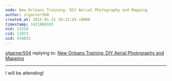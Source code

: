 ```yaml
---
node: New Orleans Training: DIY Aerial Photography and Mapping 
author: slgarner504
created_at: 2015-01-21 19:21:43 +0000
timestamp: 1421868103
nid: 11518
cid: 11073
uid: 434015
---
```




[slgarner504](../profile/slgarner504) replying to: [New Orleans Training: DIY Aerial Photography and Mapping ](../notes/stevie/01-12-2015/new-orleans-training-diy-aerial-photography-and-mapping)

----
I will be attending!